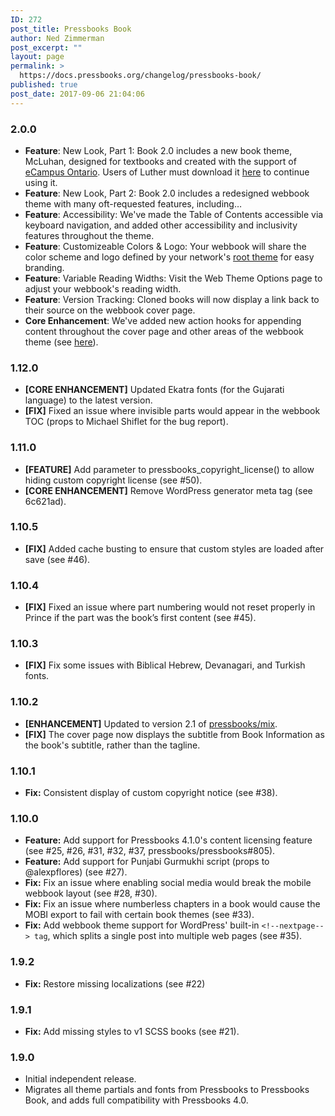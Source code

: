 ```yaml
---
ID: 272
post_title: Pressbooks Book
author: Ned Zimmerman
post_excerpt: ""
layout: page
permalink: >
  https://docs.pressbooks.org/changelog/pressbooks-book/
published: true
post_date: 2017-09-06 21:04:06
---
```

### 2.0.0
* **Feature**: New Look, Part 1: Book 2.0 includes a new book theme, McLuhan, designed for textbooks and created with the support of [eCampus Ontario](https://ecampusontario.ca). Users of Luther must download it [here](https://github.com/pressbooks/pressbooks-luther) to continue using it.
* **Feature**: New Look, Part 2: Book 2.0 includes a redesigned webbook theme with many oft-requested features, including…
* **Feature**: Accessibility: We've made the Table of Contents accessible via keyboard navigation, and added other accessibility and inclusivity features throughout the theme.
* **Feature**: Customizeable Colors & Logo: Your webbook will share the color scheme and logo defined by your network's [root theme](https://github.com/pressbooks/pressbooks-aldine) for easy branding.
* **Feature**: Variable Reading Widths: Visit the Web Theme Options page to adjust your webbook's reading width.
* **Feature**: Version Tracking: Cloned books will now display a link back to their source on the webbook cover page.
* **Core Enhancement**: We've added new action hooks for appending content throughout the cover page and other areas of the webbook theme (see [here](https://gist.github.com/greatislander/65c8c2db065211e1d7da85bcb26ad031)).

### 1.12.0

* **[CORE ENHANCEMENT]** Updated Ekatra fonts (for the Gujarati language) to the latest version.
* **[FIX]** Fixed an issue where invisible parts would appear in the webbook TOC (props to Michael Shiflet for the bug report).

### 1.11.0

*   **[FEATURE]** Add parameter to pressbooks_copyright_license() to allow hiding custom copyright license (see #50).
*   **[CORE ENHANCEMENT]** Remove WordPress generator meta tag (see 6c621ad).

### 1.10.5

*   **[FIX]** Added cache busting to ensure that custom styles are loaded after save (see #46).

### 1.10.4

*   **[FIX]** Fixed an issue where part numbering would not reset properly in Prince if the part was the book’s first content (see #45).

### 1.10.3

*   **[FIX]** Fix some issues with Biblical Hebrew, Devanagari, and Turkish fonts.

### 1.10.2

*   **[ENHANCEMENT]** Updated to version 2.1 of [pressbooks/mix][1].
*   **[FIX]** The cover page now displays the subtitle from Book Information as the book's subtitle, rather than the tagline.

### 1.10.1

*   **Fix:** Consistent display of custom copyright notice (see #38).

### 1.10.0

*   **Feature:** Add support for Pressbooks 4.1.0's content licensing feature (see #25, #26, #31, #32, #37, pressbooks/pressbooks#805).
*   **Feature:** Add support for Punjabi Gurmukhi script (props to @alexpflores) (see #27).
*   **Fix:** Fix an issue where enabling social media would break the mobile webbook layout (see #28, #30).
*   **Fix:** Fix an issue where numberless chapters in a book would cause the MOBI export to fail with certain book themes (see #33).
*   **Fix:** Add webbook theme support for WordPress' built-in `<!--nextpage--> tag`, which splits a single post into multiple web pages (see #35).

### 1.9.2

*   **Fix:** Restore missing localizations (see #22)

### 1.9.1

*   **Fix:** Add missing styles to v1 SCSS books (see #21).

### 1.9.0

*   Initial independent release.
*   Migrates all theme partials and fonts from Pressbooks to Pressbooks Book, and adds full compatibility with Pressbooks 4.0.

 [1]: https://github.com/pressbooks/mix
